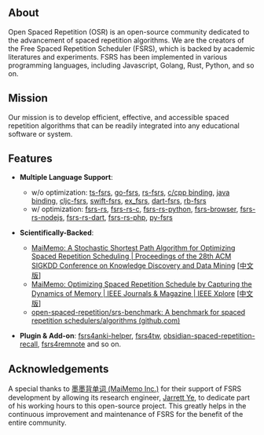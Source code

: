## About

Open Spaced Repetition (OSR) is an open-source community dedicated to the advancement of spaced repetition algorithms. We are the creators of the Free Spaced Repetition Scheduler (FSRS), which is backed by academic literatures and experiments. FSRS has been implemented in various programming languages, including Javascript, Golang, Rust, Python, and so on.

## Mission

Our mission is to develop efficient, effective, and accessible spaced repetition algorithms that can be readily integrated into any educational software or system.

## Features

- **Multiple Language Support**:
  - w/o optimization: [ts-fsrs](https://github.com/open-spaced-repetition/ts-fsrs), [go-fsrs](https://github.com/open-spaced-repetition/go-fsrs), [rs-fsrs](https://github.com/open-spaced-repetition/rs-fsrs), [c/cpp binding](https://github.com/open-spaced-repetition/rs-fsrs-c), [java binding](https://github.com/open-spaced-repetition/rs-fsrs-java), [cljc-fsrs](https://github.com/open-spaced-repetition/cljc-fsrs), [swift-fsrs](https://github.com/open-spaced-repetition/swift-fsrs), [ex_fsrs](https://github.com/open-spaced-repetition/ex_fsrs), [dart-fsrs](https://github.com/open-spaced-repetition/dart-fsrs), [rb-fsrs](https://github.com/open-spaced-repetition/rb-fsrs)
  - w/ optimization: [fsrs-rs](https://github.com/open-spaced-repetition/fsrs-rs), [fsrs-rs-c](https://github.com/open-spaced-repetition/fsrs-rs-c), [fsrs-rs-python](https://github.com/open-spaced-repetition/fsrs-rs-python), [fsrs-browser](https://github.com/open-spaced-repetition/fsrs-browser), [fsrs-rs-nodejs](https://github.com/open-spaced-repetition/fsrs-rs-nodejs), [fsrs-rs-dart](https://github.com/open-spaced-repetition/fsrs-rs-dart), [fsrs-rs-php](https://github.com/open-spaced-repetition/fsrs-rs-php), [py-fsrs](https://github.com/open-spaced-repetition/py-fsrs)

- **Scientifically-Backed**:
  - [MaiMemo: A Stochastic Shortest Path Algorithm for Optimizing Spaced Repetition Scheduling | Proceedings of the 28th ACM SIGKDD Conference on Knowledge Discovery and Data Mining](https://dl.acm.org/doi/10.1145/3534678.3539081?cid=99660547150) [[中文版](https://memodocs.maimemo.com/docs/2022_KDD)]
  - [MaiMemo: Optimizing Spaced Repetition Schedule by Capturing the Dynamics of Memory | IEEE Journals & Magazine | IEEE Xplore](https://drive.google.com/file/d/1riJbkH39JB71Wj0AzESTngUM0LaeoD2l/view) [[中文版](https://memodocs.maimemo.com/docs/2023_TKDE)]
  - [open-spaced-repetition/srs-benchmark: A benchmark for spaced repetition schedulers/algorithms (github.com)](https://github.com/open-spaced-repetition/srs-benchmark)

- **Plugin & Add-on**: [fsrs4anki-helper](https://github.com/open-spaced-repetition/fsrs4anki-helper), [fsrs4tw](https://github.com/open-spaced-repetition/fsrs4tw), [obsidian-spaced-repetition-recall](https://github.com/open-spaced-repetition/obsidian-spaced-repetition-recall), [fsrs4remnote](https://github.com/open-spaced-repetition/fsrs4remnote) and so on.

## Acknowledgements

A special thanks to [墨墨背单词 (MaiMemo Inc.)](https://www.maimemo.com/) for their support of FSRS development by allowing its research engineer, [Jarrett Ye](https://github.com/L-M-Sherlock), to dedicate part of his working hours to this open-source project. This greatly helps in the continuous improvement and maintenance of FSRS for the benefit of the entire community.
